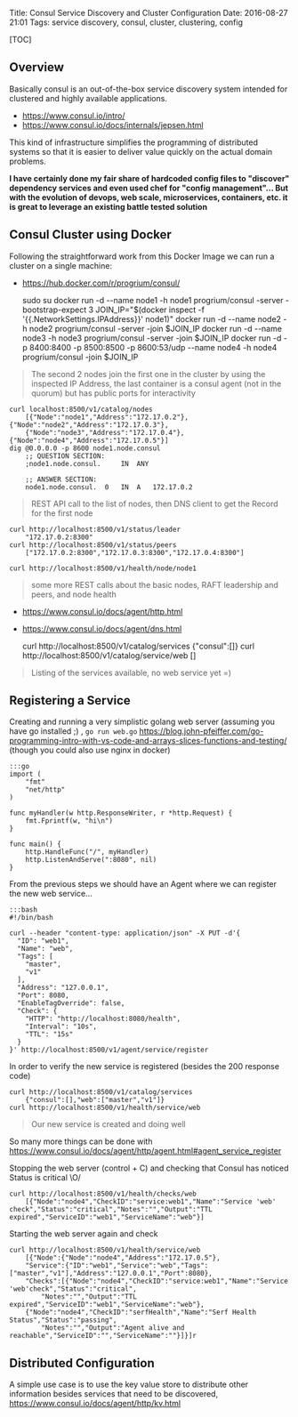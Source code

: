 Title: Consul Service Discovery and Cluster Configuration
Date: 2016-08-27 21:01
Tags: service discovery, consul, cluster, clustering, config

[TOC]

## Overview

Basically consul is an out-of-the-box service discovery system intended for clustered and highly available applications.

- https://www.consul.io/intro/
- https://www.consul.io/docs/internals/jepsen.html

This kind of infrastructure simplifies the programming of distributed systems so that it is easier to deliver value quickly on the actual domain problems.

**I have certainly done my fair share of hardcoded config files to "discover" dependency services and even used chef for "config management"...
But with the evolution of devops, web scale, microservices, containers, etc. it is great to leverage an existing battle tested solution**

## Consul Cluster using Docker

Following the straightforward work from this Docker Image we can run a cluster on a single machine:

- https://hub.docker.com/r/progrium/consul/

    sudo su
    docker run -d --name node1 -h node1 progrium/consul -server -bootstrap-expect 3
    JOIN_IP="$(docker inspect -f '{{.NetworkSettings.IPAddress}}' node1)"
    docker run -d --name node2 -h node2 progrium/consul -server -join $JOIN_IP
    docker run -d --name node3 -h node3 progrium/consul -server -join $JOIN_IP
    docker run -d -p 8400:8400 -p 8500:8500 -p 8600:53/udp --name node4 -h node4 progrium/consul -join $JOIN_IP
> The second 2 nodes join the first one in the cluster by using the inspected IP Address,
> the last container is a consul agent (not in the quorum) but has public ports for interactivity
    
    curl localhost:8500/v1/catalog/nodes
        [{"Node":"node1","Address":"172.17.0.2"},{"Node":"node2","Address":"172.17.0.3"},
        {"Node":"node3","Address":"172.17.0.4"},{"Node":"node4","Address":"172.17.0.5"}]
    dig @0.0.0.0 -p 8600 node1.node.consul
        ;; QUESTION SECTION:
        ;node1.node.consul.     IN  ANY
    
        ;; ANSWER SECTION:
        node1.node.consul.  0   IN  A   172.17.0.2


> REST API call to the list of nodes, then DNS client to get the Record for the first node

    curl http://localhost:8500/v1/status/leader
        "172.17.0.2:8300"
    curl http://localhost:8500/v1/status/peers
        ["172.17.0.2:8300","172.17.0.3:8300","172.17.0.4:8300"]
    
    curl http://localhost:8500/v1/health/node/node1

> some more REST calls about the basic nodes, RAFT leadership and peers, and node health

- https://www.consul.io/docs/agent/http.html
- https://www.consul.io/docs/agent/dns.html

    curl http://localhost:8500/v1/catalog/services
        {"consul":[]}
    curl http://localhost:8500/v1/catalog/service/web
        []
> Listing of the services available, no web service yet =)


## Registering a Service

Creating and running a very simplistic golang web server (assuming you have go installed ;) , `go run web.go`
<https://blog.john-pfeiffer.com/go-programming-intro-with-vs-code-and-arrays-slices-functions-and-testing/>
(though you could also use nginx in docker)

    :::go
    import (
        "fmt"
        "net/http"
    )
    
    func myHandler(w http.ResponseWriter, r *http.Request) {
        fmt.Fprintf(w, "hi\n")
    }
    
    func main() {
        http.HandleFunc("/", myHandler)
        http.ListenAndServe(":8080", nil)
    }

From the previous steps we should have an Agent where we can register the new web service...

    :::bash
    #!/bin/bash

    curl --header "content-type: application/json" -X PUT -d'{
      "ID": "web1",
      "Name": "web",
      "Tags": [
        "master",
        "v1"
      ],
      "Address": "127.0.0.1",
      "Port": 8080,
      "EnableTagOverride": false,
      "Check": {
        "HTTP": "http://localhost:8080/health",
        "Interval": "10s",
        "TTL": "15s"
      }
    }' http://localhost:8500/v1/agent/service/register

In order to verify the new service is registered (besides the 200 response code)

    curl http://localhost:8500/v1/catalog/services
        {"consul":[],"web":["master","v1"]}
    curl http://localhost:8500/v1/health/service/web
> Our new service is created and doing well

So many more things can be done with <https://www.consul.io/docs/agent/http/agent.html#agent_service_register>

Stopping the web server (control + C) and checking that Consul has noticed Status is critical \O/

    curl http://localhost:8500/v1/health/checks/web
        [{"Node":"node4","CheckID":"service:web1","Name":"Service 'web' check","Status":"critical","Notes":"","Output":"TTL expired","ServiceID":"web1","ServiceName":"web"}]


Starting the web server again and check

    curl http://localhost:8500/v1/health/service/web
        [{"Node":{"Node":"node4","Address":"172.17.0.5"},
        "Service":{"ID":"web1","Service":"web","Tags":["master","v1"],"Address":"127.0.0.1","Port":8080},
        "Checks":[{"Node":"node4","CheckID":"service:web1","Name":"Service 'web'check","Status":"critical",
            "Notes":"","Output":"TTL expired","ServiceID":"web1","ServiceName":"web"},
        {"Node":"node4","CheckID":"serfHealth","Name":"Serf Health Status","Status":"passing",
            "Notes":"","Output":"Agent alive and reachable","ServiceID":"","ServiceName":""}]}]r


## Distributed Configuration
A simple use case is to use the key value store to distribute other information besides services that need to be discovered, <https://www.consul.io/docs/agent/http/kv.html>

